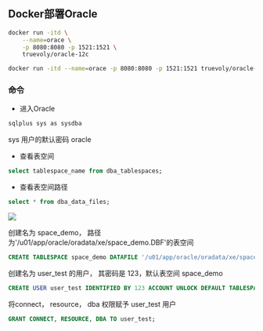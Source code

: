 <!--
 * @Description: 
 * @Version: 1.0
 * @Autor: DaLao
 * @Email: dalao_li@163.com
 * @Date: 2021-01-16 17:59:34
 * @LastEditors: DaLao
 * @LastEditTime: 2022-01-13 12:31:45
-->

## Docker部署Oracle

```sh
docker run -itd \
    --name=orace \
    -p 8080:8080 -p 1521:1521 \
    truevoly/oracle-12c
```

```sh
docker run -itd --name=orace -p 8080:8080 -p 1521:1521 truevoly/oracle-12c
```

### 命令

- 进入Oracle

```sh
sqlplus sys as sysdba
```

sys 用户的默认密码 oracle

- 查看表空间

```sql 
select tablespace_name from dba_tablespaces;
```

- 查看表空间路径

```sql
select * from dba_data_files;
```

![](https://cdn.hurra.ltd/img/20201130153639.png)

创建名为 space_demo， 路径为'/u01/app/oracle/oradata/xe/space_demo.DBF'的表空间

```sql 
CREATE TABLESPACE space_demo DATAFILE '/u01/app/oracle/oradata/xe/space_demo.DBF' SIZE 32M AUTOEXTEND ON NEXT 32M MAXSIZE 20480M EXTENT MANAGEMENT LOCAL;
```

创建名为 user_test 的用户， 其密码是 123，默认表空间 space_demo
```sql
CREATE USER user_test IDENTIFIED BY 123 ACCOUNT UNLOCK DEFAULT TABLESPACE space_demo;
```

将connect， resource， dba 权限赋予 user_test 用户
```sql
GRANT CONNECT, RESOURCE, DBA TO user_test;
```


